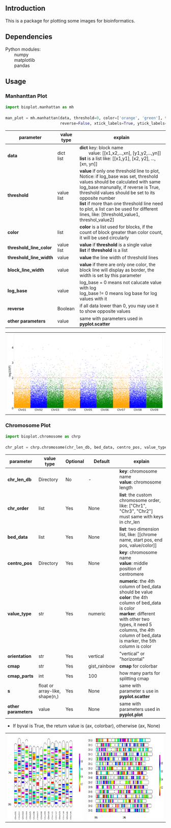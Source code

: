 ## Introduction

This is a package for plotting some images for bioinformatics.

## Dependencies
Python modules:  
&ensp;&ensp;&ensp;&ensp;numpy  
&ensp;&ensp;&ensp;&ensp;matplotlib  
&ensp;&ensp;&ensp;&ensp;pandas  

## Usage

### Manhanttan Plot

```python
import bioplot.manhattan as mh

man_plot = mh.manhattan(data, threshold=0, color=['orange', 'green'], threshold_line_color='blue', log_base=0,
                        reverse=False, xtick_labels=True, ytick_labels=True, ax=None, marker='.', s=1, **kwargs)
```
| parameter                | value type    | explain                                                                                                                                                                                                                                                                                                                                                              |
|--------------------------|---------------|----------------------------------------------------------------------------------------------------------------------------------------------------------------------------------------------------------------------------------------------------------------------------------------------------------------------------------------------------------------------|
| **data**                 | dict<br>list  | **dict** key: block name<br>&ensp;&ensp;&ensp;&ensp;value: [[x1,x2,...,xn], [y1,y2,...,yn]]<br>**list** is a list like: [[x1,y1], [x2, y2], ..., [xn, yn]]                                                                                                                                                                                                           |
| **threshold**            | value<br>list | **value** if only one threshold line to plot, Notice: if log_base was set, threshold values should be calculated with same log_base manunally, if reverse is True, threshold values should be set to its opposite number<br>**list** if more than one threshold line need to plot, a list can be used for different lines, like: [threshold_value1, threshol_value2] |
| **color**                | list          | **color** is a list used for blocks, if the count of block greater than color count, it will be used circularly                                                                                                                                                                                                                                                      |
| **threshold_line_color** | value<br>list | **value** if **threshold** is a single value<br>**list** if **threshold** is a list                                                                                                                                                                                                                                                                                  |
| **threshold_line_width** | value         | **value** the line width of threshold lines                                                                                                                                                                                                                                                                                                                          |
| **block_line_width**     | value         | **value** if there are only one color, the block line will display as border, the width is set by this parameter                                                                                                                                                                                                                                                     |
| **log_base**             | value         | log_base = 0 means not calucate value with log<br>log_base != 0 means log base for log values with it                                                                                                                                                                                                                                                                |
| **reverse**              | Boolean       | if all data lower than 0, you may use it to show opposite values                                                                                                                                                                                                                                                                                                     |
| **other parameters**     | value         | same with parameters used in **pyplot.scatter**                                                                                                                                                                                                                                                                                                                      |

<table align="center">
<tr>
<td><img width=600 src="examples/manhattan.png"></td>
</tr>
</table>

### Chromosome Plot

```python
import bioplot.chromosome as chrp

chr_plot = chrp.chromosome(chr_len_db, bed_data, centro_pos, value_type="numeric", orientation="vertical", **kwargs)
```
| parameter            | value type                     | Optional | Default      | explain                                                                                                                                                                                                                                   |
|----------------------|--------------------------------|----------|--------------|-------------------------------------------------------------------------------------------------------------------------------------------------------------------------------------------------------------------------------------------|
| **chr_len_db**       | Directory                      | No       | -            | **key**: chromosome name<br>**value**: chromosome length                                                                                                                                                                                  |
| **chr_order**        | list                           | Yes      | None         | **list**: the custom chromosome order, like: ["Chr1", "Chr3", "Chr2"]<br>must same with keys in chr_len                                                                                                                                   |
| **bed_data**         | list                           | Yes      | None         | **list**: two dimension list, like: [[chrome name, start pos, end pos, value/color]]                                                                                                                                                      |
| **centro_pos**       | Directory                      | Yes      | None         | **key**: chromosome name<br>**value**: middle position of centromere                                                                                                                                                                      |
| **value_type**       | str                            | Yes      | numeric      | **numeric**: the 4th column of bed_data should be value<br>**color**: the 4th column of bed_data is color<br>**marker**: different with other two types, it need 5 columns, the 4th column of bed_data is marker, the 5th column is color |
| **orientation**      | str                            | Yes      | vertical     | "vertical" or "horizontal"                                                                                                                                                                                                                |
| **cmap**             | str                            | Yes      | gist_rainbow | **cmap** for colorbar                                                                                                                                                                                                                     |
| **cmap_parts**       | int                            | Yes      | 100          | how many parts for splitting cmap                                                                                                                                                                                                         |
| **s**                | float or array-like, shape(n,) | Yes      | None         | same with parameter s use in **pyplot.scatter**                                                                                                                                                                                           |
| **other parameters** | value                          | Yes      | None         | same with parameters used in **pyplot.plot**                                                                                                                                                                                              |

- If byval is True, the return value is (ax, colorbar), otherwise (ax, None)
<table align="center">
<tr>
<td><img width=500 height=270 src="examples/chromosome.png"></td>
<td><img width=500 height=270 src="examples/chromosome_h.png"></td>
</tr>
</table>

